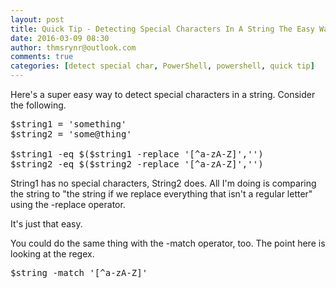 ```yaml
---
layout: post
title: Quick Tip - Detecting Special Characters In A String The Easy Way
date: 2016-03-09 08:30
author: thmsrynr@outlook.com
comments: true
categories: [detect special char, PowerShell, powershell, quick tip]
---
```

Here's a super easy way to detect special characters in a string. Consider the following.

<pre class="lang:ps decode:true ">$string1 = 'something'
$string2 = 'some@thing'

$string1 -eq $($string1 -replace '[^a-zA-Z]','')
$string2 -eq $($string2 -replace '[^a-zA-Z]','')</pre>

String1 has no special characters, String2 does. All I'm doing is comparing the string to "the string if we replace everything that isn't a regular letter" using the -replace operator.

It's just that easy.

You could do the same thing with the -match operator, too. The point here is looking at the regex.

<pre class="lang:ps decode:true  ">$string -match '[^a-zA-Z]'</pre>
